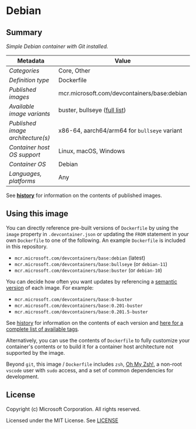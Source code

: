 # Debian

## Summary

*Simple Debian container with Git installed.*

| Metadata | Value |  
|----------|-------|
| *Categories* | Core, Other |
| *Definition type* | Dockerfile |
| *Published images* | mcr.microsoft.com/devcontainers/base:debian |
| *Available image variants* | buster, bullseye ([full list](https://mcr.microsoft.com/v2/devcontainers/base/tags/list)) |
| *Published image architecture(s)* | x86-64, aarch64/arm64 for `bullseye` variant |
| *Container host OS support* | Linux, macOS, Windows |
| *Container OS* | Debian |
| *Languages, platforms* | Any |

See **[history](history)** for information on the contents of published images.

## Using this image

You can directly reference pre-built versions of `Dockerfile` by using the `image` property in `.devcontainer.json` or updating the `FROM` statement in your own  `Dockerfile` to one of the following. An example `Dockerfile` is included in this repository.

- `mcr.microsoft.com/devcontainers/base:debian` (latest)
- `mcr.microsoft.com/devcontainers/base:bullseye` (or `debian-11`)
- `mcr.microsoft.com/devcontainers/base:buster` (or `debian-10`)

You can decide how often you want updates by referencing a [semantic version](https://semver.org/) of each image. For example:

- `mcr.microsoft.com/devcontainers/base:0-buster`
- `mcr.microsoft.com/devcontainers/base:0.201-buster`
- `mcr.microsoft.com/devcontainers/base:0.201.5-buster`

See [history](history) for information on the contents of each version and [here for a complete list of available tags](https://mcr.microsoft.com/v2/devcontainers/base/tags/list).

Alternatively, you can use the contents of `Dockerfile` to fully customize your container's contents or to build it for a container host architecture not supported by the image.

Beyond `git`, this image / `Dockerfile` includes `zsh`, [Oh My Zsh!](https://ohmyz.sh/), a non-root `vscode` user with `sudo` access, and a set of common dependencies for development.

## License

Copyright (c) Microsoft Corporation. All rights reserved.

Licensed under the MIT License. See [LICENSE](https://github.com/devcontainers/images/blob/main/LICENSE)
